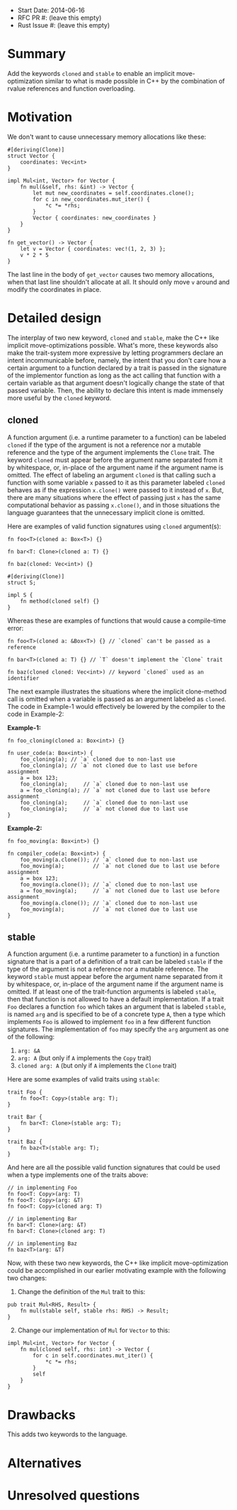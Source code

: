 - Start Date: 2014-06-16
- RFC PR #: (leave this empty)
- Rust Issue #: (leave this empty)

# Summary

Add the keywords `cloned` and `stable` to enable an implicit move-optimization similar to what is made possible in C++ by the combination of rvalue references and function overloading.

# Motivation

We don't want to cause unnecessary memory allocations like these:
```
#[deriving(Clone)]
struct Vector {
    coordinates: Vec<int>
}

impl Mul<int, Vector> for Vector {
    fn mul(&self, rhs: &int) -> Vector {
        let mut new_coordinates = self.coordinates.clone();
        for c in new_coordinates.mut_iter() {
            *c *= *rhs;
        }
        Vector { coordinates: new_coordinates }
    }
}

fn get_vector() -> Vector {
    let v = Vector { coordinates: vec!(1, 2, 3) };
    v * 2 * 5
}
```
The last line in the body of `get_vector` causes two memory allocations, when that last line shouldn't allocate at all. It should only move `v` around and modify the coordinates in place.

# Detailed design

The interplay of two new keyword, `cloned` and `stable`, make the C++ like implicit move-optimizations possible. What's more, these keywords also make the trait-system more expressive by letting programmers declare an intent incommunicable before, namely, the intent that you don't care how a certain argument to a function declared by a trait is passed in the signature of the implementor function as long as the act calling that function with a certain variable as that argument doesn't logically change the state of that passed variable. Then, the ability to declare this intent is made immensely more useful by the `cloned` keyword.

## cloned
A function argument (i.e. a runtime parameter to a function) can be labeled `cloned` if the type of the argument is not a reference nor a mutable reference and the type of the argument implements the `Clone` trait. The keyword `cloned` must appear before the argument name separated from it by whitespace, or, in-place of the argument name if the argument name is omitted. The effect of labeling an argument `cloned` is that calling such a function with some variable `x` passed to it as this parameter labeled `cloned` behaves as if the expression `x.clone()` were passed to it instead of `x`. But, there are many situations where the effect of passing just `x` has the same computational behavior as passing `x.clone()`, and in those situations the language guarantees that the unnecessary implicit clone is omitted.

Here are examples of valid function signatures using `cloned` argument(s):
```
fn foo<T>(cloned a: Box<T>) {}

fn bar<T: Clone>(cloned a: T) {}

fn baz(cloned: Vec<int>) {}

#[deriving(Clone)]
struct S;

impl S {
    fn method(cloned self) {}
}
```

Whereas these are examples of functions that would cause a compile-time error:
```
fn foo<T>(cloned a: &Box<T>) {} // `cloned` can't be passed as a reference

fn bar<T>(cloned a: T) {} // `T` doesn't implement the `Clone` trait

fn baz(cloned cloned: Vec<int>) // keyword `cloned` used as an identifier
```

The next example illustrates the situations where the implicit clone-method call is omitted when a variable is passed as an argument labeled as `cloned`. The code in Example-1 would effectively be lowered by the compiler to the code in Example-2:

**Example-1:**
```
fn foo_cloning(cloned a: Box<int>) {}

fn user_code(a: Box<int>) {
    foo_cloning(a); // `a` cloned due to non-last use
    foo_cloning(a); // `a` not cloned due to last use before assignment
    a = box 123;
    foo_cloning(a);     // `a` cloned due to non-last use
    a = foo_cloning(a); // `a` not cloned due to last use before assignment
    foo_cloning(a);     // `a` cloned due to non-last use
    foo_cloning(a);     // `a` not cloned due to last use
}
```

**Example-2:**
```
fn foo_moving(a: Box<int>) {}

fn compiler_code(a: Box<int>) {
    foo_moving(a.clone()); // `a` cloned due to non-last use
    foo_moving(a);         // `a` not cloned due to last use before assignment
    a = box 123;
    foo_moving(a.clone()); // `a` cloned due to non-last use
    a = foo_moving(a);     // `a` not cloned due to last use before assignment
    foo_moving(a.clone()); // `a` cloned due to non-last use
    foo_moving(a);         // `a` not cloned due to last use
}
```

## stable
A function argument (i.e. a runtime parameter to a function) in a function signature that is a part of a definition of a trait can be labeled `stable` if the type of the argument is not a reference nor a mutable reference. The keyword `stable` must appear before the argument name separated from it by whitespace, or, in-place of the argument name if the argument name is omitted. If at least one of the trait-function arguments is labeled `stable`, then that function is not allowed to have a default implementation. If a trait `Foo` declares a function `foo` which takes an argument that is labeled `stable`, is named `arg` and is specified to be of a concrete type `A`, then a type which implements `Foo` is allowed to implement `foo` in a few different function signatures. The implementation of `foo` may specify the `arg` argument as one of the following:

1) `arg: &A`  
2) `arg: A` (but only if `A` implements the `Copy` trait)  
3) `cloned arg: A` (but only if `A` implements the `Clone` trait)

Here are some examples of valid traits using `stable`:
```
trait Foo {
    fn foo<T: Copy>(stable arg: T);
}

trait Bar {
    fn bar<T: Clone>(stable arg: T);
}

trait Baz {
    fn baz<T>(stable arg: T);
}

```

And here are all the possible valid function signatures that could be used when a type implements one of the traits above:
```
// in implementing Foo
fn foo<T: Copy>(arg: T)
fn foo<T: Copy>(arg: &T)
fn foo<T: Copy>(cloned arg: T)
```

```
// in implementing Bar
fn bar<T: Clone>(arg: &T)
fn bar<T: Clone>(cloned arg: T)
```

```
// in implementing Baz
fn baz<T>(arg: &T)
```

Now, with these two new keywords, the C++ like implicit move-optimization could be accomplished in our earlier motivating example with the following two changes:

1) Change the definition of the `Mul` trait to this:
```
pub trait Mul<RHS, Result> {
    fn mul(stable self, stable rhs: RHS) -> Result;
}
```

2) Change our implementation of `Mul` for `Vector` to this:
```
impl Mul<int, Vector> for Vector {
    fn mul(cloned self, rhs: int) -> Vector {
        for c in self.coordinates.mut_iter() {
            *c *= rhs;
        }
        self
    }
}
```

# Drawbacks

This adds two keywords to the language.

# Alternatives

# Unresolved questions
